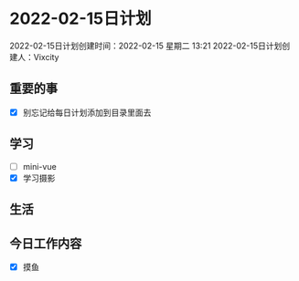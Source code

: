 # 2022-02-15日计划

2022-02-15日计划创建时间：2022-02-15 星期二  13:21
2022-02-15日计划创建人：Vixcity

## 重要的事
- [x] 别忘记给每日计划添加到目录里面去

## 学习
- [ ] mini-vue
- [x] 学习摄影

## 生活

## 今日工作内容
- [x] 摸鱼
